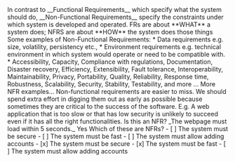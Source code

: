 <seg id="def-NFR" title="Non Functional Requirements"> 
In contrast to __Functional Requirements__ which specify what the system should do, 
__Non-Functional Requirements__ specify the constraints under which system is developed and operated. 
</seg>

<note id="nfrs-in-a-nutshell" title="NFRs in a Nutshell" styles="big,important,right">
FRs are about **WHAT** a system does; NFRS are about **HOW** the system does those things
</note>

<seg id="def-examples" title="NFR examples"> 
Some examples of Non-Functional Requirements:
* Data requirements e.g. size, volatility, persistency etc., 
* Environment requirements e.g. technical environment in which system would operate or need to be compatible with. 
* Accessibility, Capacity, Compliance with regulations, Documentation, Disaster recovery, Efficiency, Extensibility, 
  Fault tolerance, Interoperability, Maintainability, Privacy, Portability, Quality, Reliability, 
  Response time, Robustness, Scalability, Security, Stability, Testability, and more ...
</seg>


<seg id="level5-more-examples" title="More examples">
More NFR examples...  
</seg>  

<seg id="level4-importance" title="Why NFRs are Important?">
Non-functional requirements are easier to miss. We should spend extra effort in digging them out as early as possible 
because sometimes they are critical to the success of the software. 
E.g. A web application that is too slow or that has low security is unlikely to succeed even if it has all the 
right functionalities.   
</seg>

<seg id="level2-question-peformance" title="Is this an NFR?">
<question>Is this an NFR? _The webpage must load within 5 seconds._
<answer>Yes</answer>
</question>
</seg>

<seg id="level3-question-pick" title="Which ones are NFRs?">
<question>Which of these are NFRs?
- [ ] The system must be secure
- [ ] The system must be fast
- [ ] The system must allow adding accounts
<answer>
- [x] The system must be secure
- [x] The system must be fast
- [ ] The system must allow adding accounts
</answer>
</question>
</seg>